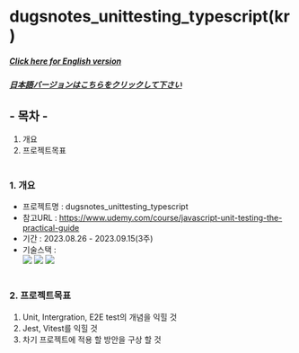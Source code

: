 # dugsnotes_unittesting_typescript(kr)

##### [Click here for English version](README_EN.md)

##### [日本語バージョンはこちらをクリックして下さい](README_JP.md)

## - 목차 -

1. 개요
2. 프로젝트목표
   </br>
   </br>

### 1. 개요

- 프로젝트명 : dugsnotes_unittesting_typescript
- 참고URL : https://www.udemy.com/course/javascript-unit-testing-the-practical-guide
- 기간 : 2023.08.26 - 2023.09.15(3주)
- 기술스택 : </br>
  <img src="https://img.shields.io/badge/vitest-6E9F18?style=for-the-badge&logo=vitest&logoColor=white"> <img src="https://img.shields.io/badge/typescript-3178C6?style=for-the-badge&logo=typescript&logoColor=white"> <img src="https://img.shields.io/badge/Javascript-F7DF1E?style=for-the-badge&logo=Javascript&logoColor=white">
  </br>
  </br>

### 2. 프로젝트목표

1. Unit, Intergration, E2E test의 개념을 익힐 것
2. Jest, Vitest를 익힐 것
3. 차기 프로젝트에 적용 할 방안을 구상 할 것
   </br>
   </br>
